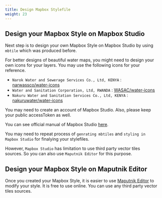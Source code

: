 ```yaml
---
title: Design Mapbox Stylefile
weight: 23
---
```


## Design your Mapbox Style on Mapbox Studio
Next step is to design your own Mapbox Style on Mapbox Studio by using `mbtile` which was produced before.

For better designs of beautiful water maps, you might need to design your own icons for your layers. You may use the following icons for your reference.

- `Narok Water and Sewerage Services Co., Ltd, KENYA` : [narwassco/water-icons](https://github.com/narwassco/water-icons)
- `Water and Sanitation Corporation, Ltd, RWANDA` : [WASAC/water-icons](https://github.com/WASAC/water-icons)
- `Nakuru Water and Sanitation Services Co., Ltd, KENYA` : [nakuruwater/water-icons](https://github.com/nakuruwater/water-icons)

You may need to create an account of Mapbox Studio. Also, please keep your public accessToken as well. 

You can see official manual of Mapbox Studio [here](https://docs.mapbox.com/studio-manual/overview/).

You may need to repeat process of `genrating mbtiles` and `styling in Mapbox Studio` for finalying your stylefiles.

However, `Mapbox Studio` has limitation to use third party vector tiles sources. So you can also use `Maputnik Editor` for this purpose.

## Design your Mapbox Style on Maputnik Editor
Once you created your Mapbox Style, it is easier to use [Maputnik Editor](https://maputnik.github.io/editor) to modify your style. It is free to use online. You can use any third party vector tiles sources.